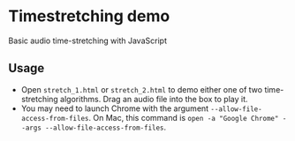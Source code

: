 # Timestretching demo

Basic audio time-stretching with JavaScript

## Usage

- Open `stretch_1.html` or `stretch_2.html` to demo either one of two time-stretching algorithms. Drag an audio file into the box to play it.
- You may need to launch Chrome with the argument `--allow-file-access-from-files`. On Mac, this command is `open -a "Google Chrome" --args --allow-file-access-from-files`.